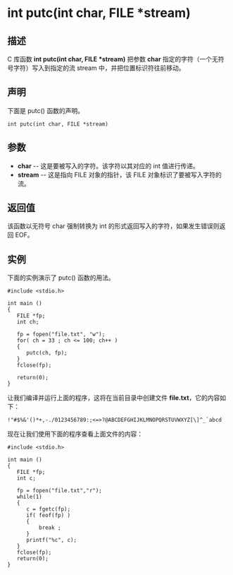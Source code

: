 # int putc(int char, FILE *stream)

## 描述

C 库函数 **int putc(int char, FILE \*stream)** 把参数 **char** 指定的字符（一个无符号字符）写入到指定的流 stream 中，并把位置标识符往前移动。

## 声明

下面是 putc() 函数的声明。

```
int putc(int char, FILE *stream)
```

## 参数

- **char** -- 这是要被写入的字符。该字符以其对应的 int 值进行传递。
- **stream** -- 这是指向 FILE 对象的指针，该 FILE 对象标识了要被写入字符的流。

## 返回值

该函数以无符号 char 强制转换为 int 的形式返回写入的字符，如果发生错误则返回 EOF。

## 实例

下面的实例演示了 putc() 函数的用法。

```
#include <stdio.h>

int main ()
{
   FILE *fp;
   int ch;

   fp = fopen("file.txt", "w");
   for( ch = 33 ; ch <= 100; ch++ ) 
   {
      putc(ch, fp);
   }
   fclose(fp);
   
   return(0);
}
```

让我们编译并运行上面的程序，这将在当前目录中创建文件 **file.txt**，它的内容如下：

```
!"#$%&'()*+,-./0123456789:;<=>?@ABCDEFGHIJKLMNOPQRSTUVWXYZ[\]^_`abcd
```

现在让我们使用下面的程序查看上面文件的内容：

```
#include <stdio.h>

int main ()
{
   FILE *fp;
   int c;

   fp = fopen("file.txt","r");
   while(1)
   {
      c = fgetc(fp);
      if( feof(fp) )
      {
          break ;
      }
      printf("%c", c);
   }
   fclose(fp);
   return(0);
}
```
